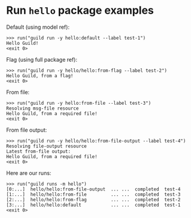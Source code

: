 # Run `hello` package examples

Default (using model ref):

    >>> run("guild run -y hello:default --label test-1")
    Hello Guild!
    <exit 0>

Flag (using full package ref):

    >>> run("guild run -y hello/hello:from-flag --label test-2")
    Hello Guild, from a flag!
    <exit 0>

From file:

    >>> run("guild run -y hello:from-file --label test-3")
    Resolving msg-file resource
    Hello Guild, from a required file!
    <exit 0>

From file output:

    >>> run("guild run -y hello/hello:from-file-output --label test-4")
    Resolving file-output resource
    Latest from-file output:
    Hello Guild, from a required file!
    <exit 0>

Here are our runs:

    >>> run("guild runs -m hello")
    [0:...]  hello/hello:from-file-output  ... ...  completed  test-4
    [1:...]  hello/hello:from-file         ... ...  completed  test-3
    [2:...]  hello/hello:from-flag         ... ...  completed  test-2
    [3:...]  hello/hello:default           ... ...  completed  test-1
    <exit 0>
